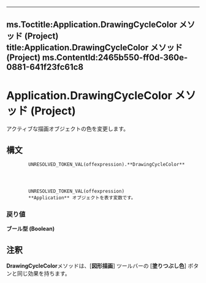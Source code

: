 

---
ms.Toctitle:Application.DrawingCycleColor メソッド (Project)
title:Application.DrawingCycleColor メソッド (Project)
ms.ContentId:2465b550-ff0d-360e-0881-641f23fc61c8
---
# Application.DrawingCycleColor メソッド (Project)




アクティブな描画オブジェクトの色を変更します。

## 構文

            UNRESOLVED_TOKEN_VAL(offexpression).**DrawingCycleColor**




            UNRESOLVED_TOKEN_VAL(offexpression)
            **Application** オブジェクトを表す変数です。

### 戻り値
**ブール型 (Boolean)**





## 注釈
**DrawingCycleColor**メソッドは、[**図形描画**] ツールバーの [**塗りつぶし色**] ボタンと同じ効果を持ちます。




